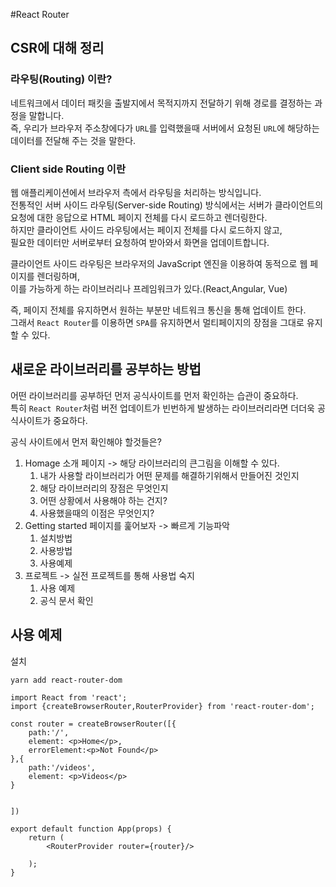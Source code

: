 #React Router

## CSR에 대해 정리  
### 라우팅(Routing) 이란?
네트워크에서 데이터 패킷을 출발지에서 목적지까지 전달하기 위해 경로를 결정하는 과정을 말합니다.  
즉, 우리가 브라우저 주소창에다가 `URL`를 입력했을때 서버에서 요청된 `URL`에 해당하는 데이터를 전달해 주는 것을 말한다.  
  
  
### Client side Routing 이란  
웹 애플리케이션에서 브라우저 측에서 라우팅을 처리하는 방식입니다.  
전통적인 서버 사이드 라우팅(Server-side Routing) 방식에서는 서버가 클라이언트의 요청에 대한 응답으로 HTML 페이지 전체를 다시 로드하고 렌더링한다.  
하지만 클라이언트 사이드 라우팅에서는 페이지 전체를 다시 로드하지 않고,  
필요한 데이터만 서버로부터 요청하여 받아와서 화면을 업데이트합니다.  

클라이언트 사이드 라우팅은 브라우저의 JavaScript 엔진을 이용하여 동적으로 웹 페이지를 렌더링하며,  
이를 가능하게 하는 라이브러리나 프레임워크가 있다.(React,Angular, Vue)  
  
즉, 페이지 전체를 유지하면서 원하는 부분만 네트워크 통신을 통해 업데이트 한다.  
그래서 `React Router`를 이용하면 `SPA`를 유지하면서 멀티페이지의 장점을 그대로 유지할 수 있다.  

## 새로운 라이브러리를 공부하는 방법
어떤 라이브러리를 공부하던 먼저 공식사이트를 먼저 확인하는 습관이 중요하다.  
특히 `React Router`처럼 버전 업데이트가 빈번하게 발생하는 라이브러리라면 더더욱 공식사이트가 중요하다.

공식 사이트에서 먼저 확인해야 할것들은?
1. Homage 소개 페이지 -> 해당 라이브러리의 큰그림을 이해할 수 있다.
    1. 내가 사용할 라이브러리가 어떤 문제를 해결하기위해서 만들어진 것인지
    2. 해당 라이브러리의 장점은 무엇인지
    3. 어떤 상황에서 사용해야 하는 건지?
    4. 사용했을때의 이점은 무엇인지?
2. Getting started 페이지를 훑어보자 -> 빠르게 기능파악
    1. 설치방법
    2. 사용방법
    3. 사용예제
3. 프로젝트 -> 실전 프로젝트를 통해 사용법 숙지
    1. 사용 예제
    2. 공식 문서 확인

## 사용 예제
설치
```
yarn add react-router-dom
```

```
import React from 'react';
import {createBrowserRouter,RouterProvider} from 'react-router-dom';

const router = createBrowserRouter([{
    path:'/',
    element: <p>Home</p>,
    errorElement:<p>Not Found</p>
},{
    path:'/videos',
    element: <p>Videos</p>
}


])

export default function App(props) {
    return (
        <RouterProvider router={router}/>

    );
}

```
  

